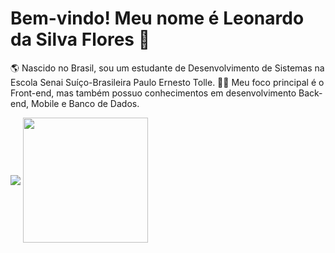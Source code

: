 # Bem-vindo! Meu nome é Leonardo da Silva Flores 👋

🌎 Nascido no Brasil, sou um estudante de Desenvolvimento de Sistemas na Escola Senai Suíço-Brasileira Paulo Ernesto Tolle.
👨‍💻 Meu foco principal é o Front-end, mas também possuo conhecimentos em desenvolvimento Back-end, Mobile e Banco de Dados.

<picture>
  <source
    srcset="https://github-readme-stats.vercel.app/api?username=leosfl9&show_icons=true&theme=dark"
    media="(prefers-color-scheme: dark)"
  />
  <source
    srcset="https://github-readme-stats.vercel.app/api?username=leosfl9&show_icons=true"
    media="(prefers-color-scheme: light), (prefers-color-scheme: no-preference)"
  />
  <img align="center" src="https://github-readme-stats.vercel.app/api?username=leosfl9&show_icons=true" />
</picture>
<a href="https://github.com/leosfl9/convoychat">
  <img height=200 align="center" src="https://github-readme-stats.vercel.app/api/top-langs?username=leosfl9&layout=compact&langs_count=8&card_width=320" />
</a>
